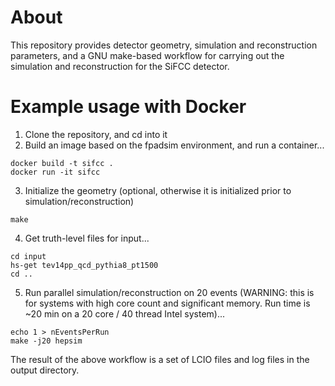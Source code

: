# About
This repository provides detector geometry, simulation and reconstruction parameters, and a GNU make-based workflow for carrying out the simulation and reconstruction for the SiFCC detector.

# Example usage with Docker
1. Clone the repository, and cd into it
2. Build an image based on the fpadsim environment, and run a container...
```shell
docker build -t sifcc .
docker run -it sifcc
```
3. Initialize the geometry (optional, otherwise it is initialized prior to simulation/reconstruction)
```shell
make
```
4. Get truth-level files for input...
```shell
cd input
hs-get tev14pp_qcd_pythia8_pt1500
cd ..
```
5. Run parallel simulation/reconstruction on 20 events (WARNING: this is for systems with high core count and significant memory.  Run time is ~20 min on a 20 core / 40 thread Intel system)...
```shell
echo 1 > nEventsPerRun
make -j20 hepsim
```

The result of the above workflow is a set of LCIO files and log files in the output directory.
